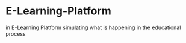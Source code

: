 # E-Learning-Platform
in E-Learning Platform simulating what is happening in the educational process
